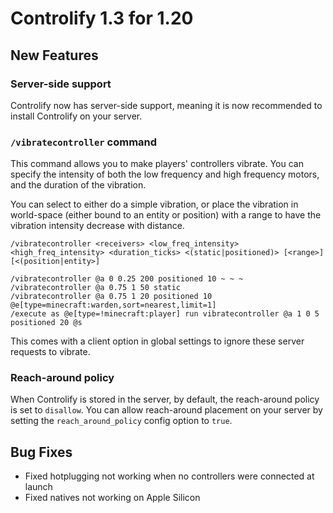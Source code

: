 # Controlify 1.3 for 1.20

## New Features

### Server-side support

Controlify now has server-side support, meaning it is now recommended to install Controlify on your server.

### `/vibratecontroller` command

This command allows you to make players' controllers vibrate. You can specify the intensity of both the
low frequency and high frequency motors, and the duration of the vibration.

You can select to either do a simple vibration, or place the vibration in world-space (either bound to an entity or position)
with a range to have the vibration intensity decrease with distance.

```
/vibratecontroller <receivers> <low_freq_intensity> <high_freq_intensity> <duration_ticks> <(static|positioned)> [<range>] [<(position|entity>]

/vibratecontroller @a 0 0.25 200 positioned 10 ~ ~ ~
/vibratecontroller @a 0.75 1 50 static
/vibratecontroller @a 0.75 1 20 positioned 10 @e[type=minecraft:warden,sort=nearest,limit=1]
/execute as @e[type=!minecraft:player] run vibratecontroller @a 1 0 5 positioned 20 @s
```

This comes with a client option in global settings to ignore these server requests to vibrate.

### Reach-around policy

When Controlify is stored in the server, by default, the reach-around policy is set to `disallow`. You can
allow reach-around placement on your server by setting the `reach_around_policy` config option to `true`.

## Bug Fixes

- Fixed hotplugging not working when no controllers were connected at launch
- Fixed natives not working on Apple Silicon
